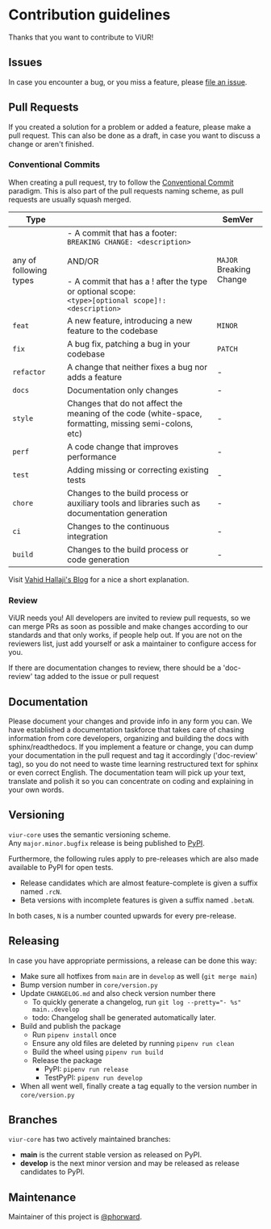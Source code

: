 # Contribution guidelines

Thanks that you want to contribute to ViUR!

## Issues

In case you encounter a bug, or you miss a feature, please [file an issue](https://github.com/viur-framework/viur-core/issues/new).

## Pull Requests

If you created a solution for a problem or added a feature, please make a pull request.
This can also be done as a draft, in case you want to discuss a change or aren't finished.

### Conventional Commits

When creating a pull request, try to follow the [Conventional Commit](https://www.conventionalcommits.org) paradigm.
This is also part of the pull requests naming scheme, as pull requests are usually squash merged.

| Type | | SemVer |
| --- | --- | --- |
| any of following types | - A commit that has a footer:<br />`BREAKING CHANGE: <description>`<br /><br />AND/OR<br /><br /> - A commit that has a ! after the type or optional scope:<br />`<type>[optional scope]!: <description>`  |    `MAJOR`<br />Breaking Change |conventional commit
| `feat` | A new feature, introducing a new feature to the codebase | `MINOR` |
| `fix`  | A bug fix, patching a bug in your codebase | `PATCH` |
| `refactor` | A change that neither fixes a bug nor adds a feature | - |
| `docs` | Documentation only changes | - |
| `style` | Changes that do not affect the meaning of the code (white-space, formatting, missing semi-colons, etc) | - |
| `perf` | A code change that improves performance | - |
| `test` | Adding missing or correcting existing tests | - |
| `chore` | Changes to the build process or auxiliary tools and libraries such as documentation generation | - |
| `ci` | Changes to the continuous integration | - |
| `build` | Changes to the build process or code generation | - |

Visit [Vahid Hallaji's Blog](https://hallaji.com/blog/summary-of-conventional-commits) for a nice a short explanation.

### Review

ViUR needs you! All developers are invited to review pull requests, so we can merge PRs as soon as possible and make changes according to our standards and that only works, if people help out.
If you are not on the reviewers list, just add yourself or ask a maintainer to configure access for you.

If there are documentation changes to review, there should be a 'doc-review' tag added to the issue or pull request

## Documentation

Please document your changes and provide info in any form you can. We have established a documentation taskforce that takes care of chasing information from core developers, organizing and building the docs with sphinx/readthedocs. If you implement a feature or change, you can dump your documentation in the pull request and tag it accordingly ('doc-review' tag), so you do not need to waste time learning restructured text for sphinx or even correct English. The documentation team will pick up your text, translate and polish it so you can concentrate on coding and explaining in your own words.

## Versioning

`viur-core` uses the semantic versioning scheme.<br>
Any `major.minor.bugfix` release is being published to [PyPI](https://pypi.org/project/viur-core).

Furthermore, the following rules apply to pre-releases which are also made available to PyPI for open tests.

- Release candidates which are almost feature-complete is given a suffix named `.rcN`.
- Beta versions with incomplete features is given a suffix named `.betaN`.

In both cases, `N` is a number counted upwards for every pre-release.

## Releasing

In case you have appropriate permissions, a release can be done this way:

- Make sure all hotfixes from `main` are in `develop` as well (`git merge main`)
- Bump version number in `core/version.py`
- Update `CHANGELOG.md` and also check version number there
  - To quickly generate a changelog, run `git log --pretty="- %s" main..develop`
  - todo: Changelog shall be generated automatically later.
- Build and publish the package
  - Run `pipenv install` once
  - Ensure any old files are deleted by running `pipenv run clean`
  - Build the wheel using `pipenv run build`
  - Release the package
    - PyPI: `pipenv run release`
    - TestPyPI: `pipenv run develop`
- When all went well, finally create a tag equally to the version number in `core/version.py`

## Branches

`viur-core` has two actively maintained branches:

- **main** is the current stable version as released on PyPI.
- **develop**  is the next minor version and may be released as release candidates to PyPI.

## Maintenance

Maintainer of this project is [@phorward](https://github.com/phorward).
